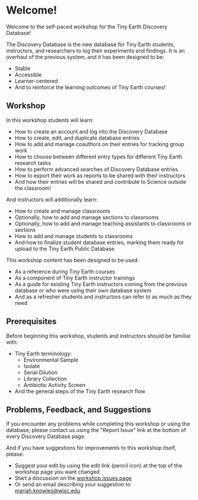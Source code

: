 # Welcome!

Welcome to the self-paced workshop for the Tiny Earth Discovery Database!

The Discovery Database is the new database for Tiny Earth students, instructors, and researchers to log their experiments and findings. It is an overhaul of the previous system, and it has been designed to be:

- Stable
- Accessible
- Learner-centered
- And to reinforce the learning outcomes of Tiny Earth courses!

## Workshop

In this workshop students will learn:

- How to create an account and log into the Discovery Database
- How to create, edit, and duplicate database entries
- How to add and manage coauthors on their entries for tracking group work
- How to choose between different entry types for different Tiny Earth research tasks
- How to perform advanced searches of Discovery Database entries
- How to export their work as reports to be shared with their instructors
- And how their entries will be shared and contribute to Science outside the classroom!

And instructors will additionally learn:

- How to create and manage classrooms
- Optionally, how to add and manage sections to classrooms
- Optionally, how to add and manage teaching assistants to classrooms or sections
- How to add and manage students to classrooms
- And how to finalize student database entries, marking them ready for upload to the Tiny Earth Public Database

This workshop content has been designed to be used:

- As a reference during Tiny Earth courses
- As a component of Tiny Earth instructor trainings
- As a guide for existing Tiny Earth instructors coming from the previous database or who were using their own database system 
- And as a refresher students and instructors can refer to as much as they need

## Prerequisites

Before beginning this workshop, students and instructors should be familiar with:

- Tiny Earth terminology:
    - Environmental Sample
    - Isolate
    - Serial Dilution
    - Library Collection
    - Antibiotic Activity Screen
- And the general steps of the Tiny Earth research flow

## Problems, Feedback, and Suggestions

If you encounter any problems while completing this workshop or using the database, please contact us using the "Report Issue" link at the bottom of every Discovery Database page.

And if you have suggestions for improvements to this workshop itself, please:

- Suggest your edit by using the edit link (pencil icon) at the top of the workshop page you want changed
- Start a discussion on the [workshop issues page](https://github.com/Tiny-Earth/DiscoveryDatabaseWorkshop/issues)
- Or send an email describing your suggestion to mariah.knowles@wisc.edu